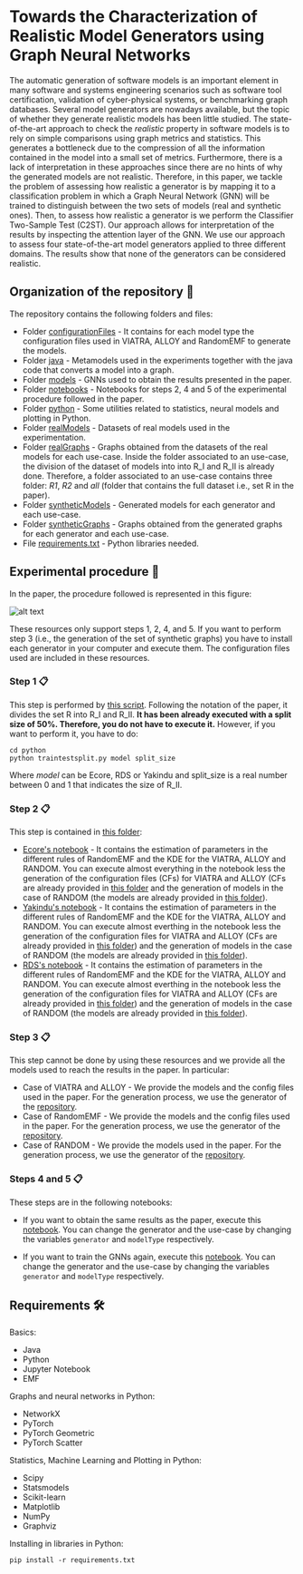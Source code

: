 # Towards the Characterization of Realistic Model Generators using Graph Neural Networks

The automatic generation of software models is an important element in many software and systems engineering scenarios such as software tool certification, validation of cyber-physical systems, or benchmarking graph databases. Several model generators are nowadays available, but the topic of whether they generate realistic models has been little studied. The state-of-the-art approach to check the *realistic* property in software models is to rely on simple comparisons using graph metrics and statistics. This generates a bottleneck due to the compression of all the information contained in the model into a small set of metrics. Furthermore, there is a lack of interpretation in these approaches since there are no hints of why the generated models are not realistic. Therefore, in this paper, we tackle the problem of assessing how realistic a generator is by mapping it to a classification problem in which a Graph Neural Network (GNN) will be trained to distinguish between the two sets of models (real and synthetic ones). Then, to assess how realistic a generator is we perform the Classifier Two-Sample Test (C2ST). Our approach allows for interpretation of the results by inspecting the attention layer of the GNN. We use our approach to assess four state-of-the-art model generators applied to three different domains. The results show that none of the generators can be considered realistic.

## Organization of the repository 📌

The repository contains the following folders and files:

* Folder [configurationFiles](https://github.com/Antolin1/TCRMG-GNN/tree/main/configurationFiles) - It contains for each model type the configuration files used in VIATRA, ALLOY and RandomEMF to generate the models.
* Folder [java](https://github.com/Antolin1/TCRMG-GNN/tree/main/java) - Metamodels used in the experiments together with the java code that converts a model into a graph.
* Folder [models](https://github.com/Antolin1/TCRMG-GNN/tree/main/models) - GNNs used to obtain the results presented in the paper.
* Folder [notebooks](https://github.com/Antolin1/TCRMG-GNN/tree/main/notebooks) - Notebooks for steps 2, 4 and 5 of the experimental procedure followed in the paper.
* Folder [python](https://github.com/Antolin1/TCRMG-GNN/tree/main/python) - Some utilities related to statistics, neural models and plotting in Python.
* Folder [realModels](https://github.com/Antolin1/TCRMG-GNN/tree/main/realModels) - Datasets of real models used in the experimentation.
* Folder [realGraphs](https://github.com/Antolin1/TCRMG-GNN/tree/main/realGraphs) - Graphs obtained from the datasets of the real models for each use-case. Inside the folder associated to an use-case, the division of the dataset of models into into R_I and R_II is already done. Therefore, a folder associated to an use-case contains three folder: *R1*, *R2* and *all* (folder that contains the full dataset i.e., set R in the paper).
* Folder [syntheticModels](https://github.com/Antolin1/TCRMG-GNN/tree/main/syntheticModels) - Generated models for each generator and each use-case.
* Folder [syntheticGraphs](https://github.com/Antolin1/TCRMG-GNN/tree/main/syntheticGraphs) - Graphs obtained from the generated graphs for each generator and each use-case.
* File [requirements.txt](https://github.com/Antolin1/TCRMG-GNN/blob/main/requirements.txt) - Python libraries needed.


## Experimental procedure 🚀

In the paper, the procedure followed is represented in this figure:

![alt text](https://i.ibb.co/ysDbyy9/experiment.jpg "Title")

These resources only support steps 1, 2, 4, and 5. If you want to perform step 3 (i.e., the generation of the set of synthetic graphs) you have to install each generator in your computer and execute them. The configuration files used are included in these resources.


### Step 1 📋

This step is performed by [this script](https://github.com/Antolin1/TCRMG-GNN/blob/main/python/traintestsplit.py). Following the notation of the paper, it divides the set R into R_I and R_II. **It has been already executed with a split size of 50%. Therefore, you do not have to execute it.** However, if you want to perform it, you have to do:

```
cd python
python traintestsplit.py model split_size
```

Where *model* can be Ecore, RDS or Yakindu and split\_size is a real number between 0 and 1 that indicates the size of R_II.

### Step 2 📋

This step is contained in [this folder](https://github.com/Antolin1/TCRMG-GNN/tree/main/notebooks):

* [Ecore's notebook](https://github.com/Antolin1/TCRMG-GNN/blob/main/notebooks/EstimatingParametersEcore.ipynb) - It contains the estimation of parameters in the different rules of RandomEMF and the KDE for the VIATRA, ALLOY and RANDOM. You can execute almost everything in the notebook less the generation of the configuration files (CFs) for VIATRA and ALLOY (CFs are already provided in [this folder](https://github.com/Antolin1/TCRMG-GNN/tree/main/configurationFiles/Ecore) and the generation of models in the case of RANDOM (the models are already provided in [this folder](https://github.com/Antolin1/TCRMG-GNN/tree/main/syntheticModels/RAND)).
* [Yakindu's notebook](https://github.com/Antolin1/TCRMG-GNN/blob/main/notebooks/EstimatingParametersYakindu.ipynb) - It contains the estimation of parameters in the different rules of RandomEMF and the KDE for the VIATRA, ALLOY and RANDOM. You can execute almost everthing in the notebook less the generation of the configuration files for VIATRA and ALLOY (CFs are already provided in [this folder](https://github.com/Antolin1/TCRMG-GNN/tree/main/configurationFiles/Yakindu)) and the generation of models in the case of RANDOM (the models are already provided in [this folder](https://github.com/Antolin1/TCRMG-GNN/tree/main/syntheticModels/RAND)).
* [RDS's notebook](https://github.com/Antolin1/TCRMG-GNN/blob/main/notebooks/EstimatingParametersRDS.ipynb) - It contains the estimation of parameters in the different rules of RandomEMF and the KDE for the VIATRA, ALLOY and RANDOM. You can execute almost everthing in the notebook less the generation of the configuration files for VIATRA and ALLOY (CFs are already provided in [this folder](https://github.com/Antolin1/TCRMG-GNN/tree/main/configurationFiles/RDS)) and the generation of models in the case of RANDOM (the models are already provided in [this folder](https://github.com/Antolin1/TCRMG-GNN/tree/main/syntheticModels/RAND)).

### Step 3 📋

This step cannot be done by using these resources and we provide all the models used to reach the results in the paper. In particular:
* Case of VIATRA and ALLOY - We provide the models and the config files used in the paper. For the generation process, we use the generator of the [repository](https://github.com/viatra/VIATRA-Generator).
* Case of RandomEMF - We provide the models and the config files used in the paper. For the generation process, we use the generator of the [repository](https://github.com/markus1978/RandomEMF).
* Case of RANDOM - We provide the models used in the paper. For the generation process, we use the generator of the [repository](https://github.com/atlanmod/mondo-atlzoo-benchmark/tree/master/fr.inria.atlanmod.instantiator).

### Steps 4 and 5 📋

These steps are in the following notebooks:

* If you want to obtain the same results as the paper, execute this [notebook](https://github.com/Antolin1/TCRMG-GNN/blob/main/notebooks/Paper-GNN.ipynb). You can change the generator and the use-case by changing the variables `generator` and `modelType` respectively.

* If you want to train the GNNs again, execute this [notebook](https://github.com/Antolin1/TCRMG-GNN/blob/main/notebooks/NewTraining-GNN.ipynb). You can change the generator and the use-case by changing the variables `generator` and `modelType` respectively.

## Requirements 🛠️

Basics:

* Java
* Python
* Jupyter Notebook
* EMF

Graphs and neural networks in Python:

* NetworkX
* PyTorch
* PyTorch Geometric
* PyTorch Scatter

Statistics, Machine Learning and Plotting in Python:

* Scipy
* Statsmodels
* Scikit-learn
* Matplotlib
* NumPy
* Graphviz

Installing in libraries in Python:
```
pip install -r requirements.txt
```